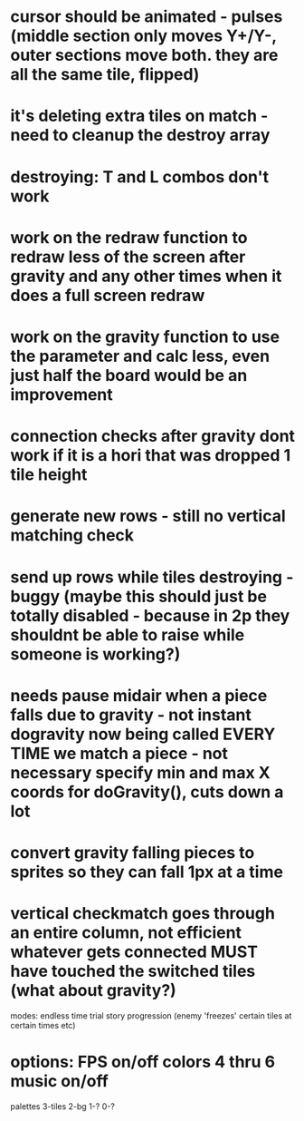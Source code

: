 cursor should be animated - pulses (middle section only moves Y+/Y-, outer sections move both. they are all the same tile, flipped)
===
it's deleting extra tiles on match - need to cleanup the destroy array
===
destroying: T and L combos don't work
===
work on the redraw function to redraw less of the screen after gravity and any other times when it does a full screen redraw
==
work on the gravity function to use the parameter and calc less, even just half the board would be an improvement
===
connection checks after gravity dont work if it is a hori that was dropped 1 tile height
===
generate new rows - still no vertical matching check
===
send up rows while tiles destroying - buggy (maybe this should just be totally disabled - because in 2p they shouldnt be able to raise while someone is working?)
===
needs pause midair when a piece falls due to gravity - not instant
dogravity now being called EVERY TIME we match a piece - not necessary
specify min and max X coords for doGravity(), cuts down a lot
===
convert gravity falling pieces to sprites so they can fall 1px at a time
===
vertical checkmatch goes through an entire column, not efficient
whatever gets connected MUST have touched the switched tiles (what about gravity?)
===
modes:
endless
time trial
story progression (enemy 'freezes' certain tiles at certain times etc)

options:
FPS on/off
colors 4 thru 6
music on/off
===
palettes
3-tiles
2-bg
1-?
0-?
